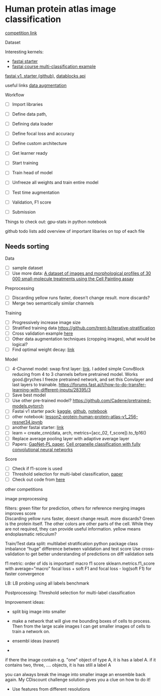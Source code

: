 # Human protein atlas image classification

[competition link](https://www.kaggle.com/c/human-protein-atlas-image-classification)


Dataset


Interesting kernels:
* [fastai starter](http://nbviewer.jupyter.org/github/fabsta/interesting_notebooks/blob/master/pretrained-resnet34-with-rgby-0-460-public-lb.ipynb)
* [fastai course multi-classification example](http://nbviewer.jupyter.org/github/fastai/fastai/blob/master/courses/dl1/lesson2-image_models.ipynb#Multi-label-classification)

[fastai v1. starter (github)](https://github.com/wdhorton/protein-atlas-fastai), [datablocks api](http://nbviewer.jupyter.org/github/wdhorton/protein-atlas-fastai/blob/master/resnet50_basic_datablocks.ipynb)

useful links
[data augmentation](https://becominghuman.ai/data-augmentation-using-fastai-aefa88ca03f1)


Workflow
- [ ]  Import libraries
- [ ]  Define data path,
- [ ]  Defining data loader
- [ ]  Define focal loss and accuracy
- [ ]  Define custom architecture
- [ ]  Get learner ready
- [ ]  Start training
- [ ]  Train head of model
- [ ]  Unfreeze all weights and train entire model
- [ ]  Test time augmentation
- [ ]  Validation, F1 score
- [ ] Submission


Things to check out:
gpu-stats
in python notebook

github todo lists
add overview of important libaries on top of each file


## Needs sorting

Data
- [ ] sample dataset
- [ ] Use more data: [A dataset of images and morphological profiles of 30 000 small-molecule treatments using the Cell Painting assay](https://academic.oup.com/gigascience/article/6/12/giw014/2865213)

Preprocessing
- [ ] Discarding yellow runs faster, doesn't change result. more discards?
- [ ] Merge two semantically similar channels

Training
- [ ] Progressively increase image size
- [ ] Stratified training data https://github.com/trent-b/iterative-stratification 
- [ ] Cross validation example [here](https://github.com/radekosmulski/tgs_salt_solution/blob/master/unet34_like_128.ipynb)
- [ ] Other data augmentation techniques (cropping images), what would be logical?
- [ ] Find optimal weight decay: [link](http://nbviewer.jupyter.org/github/MicPie/lung/blob/master/lung_inflammation_v4_ResNet34.ipynb)

Model
- [ ] 4-Channel model: swap first layer: [link](https://forums.fast.ai/t/lesson-3-in-class-discussion/7809/86?u=jpjamipark).  I added simple ConvBlock reducing from 4 to 3 channels before pretrained model. Works good.@ryches I freeze pretrained network, and set this Convlayer and last layers to trainable. https://forums.fast.ai/t/how-to-do-transfer-learning-with-different-inputs/28395/3
- [ ] Save best model
- [ ] Use other pre-trained model? https://github.com/Cadene/pretrained-models.pytorch 
- [ ] Fastai v1 starter pack: [kaggle](https://www.kaggle.com/c/human-protein-atlas-image-classification/discussion/71039), [github](https://github.com/wdhorton/protein-atlas-fastai), [notebook](http://nbviewer.jupyter.org/github/wdhorton/protein-atlas-fastai/blob/master/resnet50_basic.ipynb)
- [ ] other notebook: [lesson2-protein-human-protein-atlas-v1_256-resnet34.ipynb](http://nbviewer.jupyter.org/github/artste/fastai-samples/blob/master/kaggle/lesson2-protein-human-protein-atlas-v1_256-resnet34.ipynb)
- [ ] another fastai starter: [link](http://nbviewer.jupyter.org/github/ademyanchuk/protein_atlas_baseline/blob/master/protein-1.ipynb)
- [ ] learn = create_cnn(data, arch, metrics=[acc_02, f_score]).to_fp16()
- [ ] Replace average pooling layer with adaptive average layer
- [ ] Papers: [GapNet-PL paper](https://openreview.net/pdf?id=ryl5khRcKm), [Cell organelle classification with fully convolutional neural networks](https://pdfs.semanticscholar.org/8015/5ab5da4c739541a4d6b97c0189355ca7d476.pdf)

Score
- [ ] Check if f1-score is used
- [ ] Threshold selection for multi-label classification, [paper](https://www.csie.ntu.edu.tw/~cjlin/papers/threshold.pdf)
- [ ] Check out code from [here](https://www.kaggle.com/tcapelle/4-channel-darknet-sz-512)

other competitions

image preprocessing




filters:
green filter for prediction, others for reference
merging images improves score	
Discarding yellow runs faster, doesnt change result. more discards?
Green is the protein itself. The other colors are other parts of the cell. While they are not required, they can provide useful information.
yellow means endoplasmatic reticulum?



Train/Test data split:
multilabel stratification python package
class imbalance
“huge” difference between validation and test score
Use cross-validation to get better understanding of predictions on diff validation sets

f1 metric:
order of ids is important!
macro f1 score
sklearn.metrics.f1_score with average="macro"
focal loss + soft F1 and focal loss - log(soft F1) for faster convergence

LB:
LB probing using all labels benchmark

Postprocessing:
Threshold selection for multi-label classification


Improvement ideas:
- split big image into smaller
- make a network that will give me bounding boxes of cells to process. Then from the large scale images I can get smaller images of cells to train a network on.

- ensembl ideas (nasnet)
- 
if there the image contain e.g. "one" object of type A, it is has a label A.
if it contains two, three, …. objects, it is has still a label A

you can always break the image into smaller image an ensemble back again. My CDiscount challenge solution gives you a clue on how to do it!
- Use features from different resolutions





